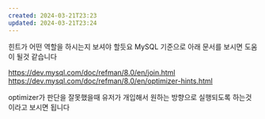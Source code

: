 ```yaml
---
created: 2024-03-21T23:23
updated: 2024-03-21T23:24
---
```

힌트가 어떤 역할을 하시는지 보셔야 할듯요
MySQL 기준으로 아래 문서를 보시면 도움이 될것 같습니다

https://dev.mysql.com/doc/refman/8.0/en/join.html
https://dev.mysql.com/doc/refman/8.0/en/optimizer-hints.html

optimizer가 판단을 잘못했을때 유저가 개입해서 원하는 방향으로 실행되도록 하는것이라고 보시면 됩니다